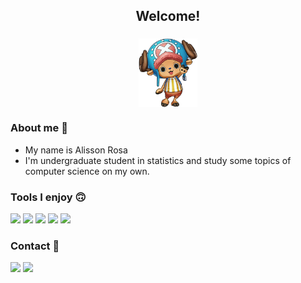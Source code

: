  



<h2 align="center"> Welcome! </h2>
<h3>
  <p align="center"><img align="center" src="https://github.com/AlissonRP/AlissonRP/blob/main/Daco_1356406.png" height="110px" /></p>
</h3>

### About me :thinking:
* My name is Alisson Rosa  
* I'm undergraduate student in statistics and  study some topics of computer science on my own.






 	
### Tools I enjoy 🙃

![](https://img.shields.io/badge/Code-R-informational?style=flat&logo=R&logoColor=white&color=161C3D)
![](https://img.shields.io/badge/Code-Python-informational?style=flat&logo=python&logoColor=white&color=161C3D)
![](https://img.shields.io/badge/Code-Markdown-informational?style=flat&logo=Markdown&logoColor=white&color=161C3D)
![](https://img.shields.io/badge/Editor-VS%20Code-informational?style=flat&logo=visual%20studio&logoColor=white&color=161C3D)
![](https://img.shields.io/badge/Code-Git-informational?style=flat&logo=Git&logoColor=white&color=161C3D)


### Contact 💬
<div> 
 <a href = "https://twitter.com/fuzzys3t"><img src="https://img.shields.io/badge/Twitter-informational?style=flat&logo=Twitter&logoColor=white&color=25253C" target="_blank"></a>
  <a href="https://www.kaggle.com/alisson987" target="_blank"><img src="https://img.shields.io/badge/Kaggle-informational?style=flat&logo=Kaggle&logoColor=white&color=25253C" target="_blank"></a>
